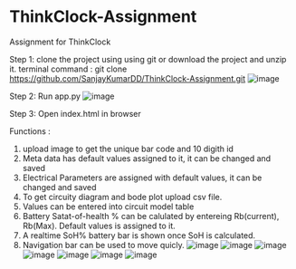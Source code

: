 # ThinkClock-Assignment
Assignment for ThinkClock

Step 1: clone the project using using git or download the project and unzip it.
terminal command : git clone https://github.com/SanjayKumarDD/ThinkClock-Assignment.git
![image](https://github.com/SanjayKumarDD/ThinkClock-Assignment/assets/92215315/28aad2fd-f1b8-4786-8219-3a0e59a9b4be)

Step 2: Run app.py
![image](https://github.com/SanjayKumarDD/ThinkClock-Assignment/assets/92215315/3c8fd64f-5c49-47d9-8c76-d236195d8ddc)

Step 3: Open index.html in browser

Functions :
1. upload image to get the unique bar code and 10 digith id
2. Meta data has default values assigned to it, it can be changed and saved
3. Electrical Parameters are assigned with default values, it can be changed and saved
4. To get circuity diagram and bode plot upload csv file.
5. Values can be entered into circuit model table
6. Battery Satat-of-health % can be calulated by entereing Rb(current), Rb(Max). Default values is assigned to it.
7. A realtime SoH% battery bar is shown once SoH is calculated.
8. Navigation bar can be used to move quicly.
![image](https://github.com/SanjayKumarDD/ThinkClock-Assignment/assets/92215315/8066740f-de32-47fd-92ef-72b89d985c4f)
![image](https://github.com/SanjayKumarDD/ThinkClock-Assignment/assets/92215315/737b84e1-426a-4851-a5fd-a130c90a6664)
![image](https://github.com/SanjayKumarDD/ThinkClock-Assignment/assets/92215315/81864f2a-bca2-4c2f-b441-7885bb93c8a0)
![image](https://github.com/SanjayKumarDD/ThinkClock-Assignment/assets/92215315/817cfba7-4768-4b3c-9b1f-95d891ca34ae)
![image](https://github.com/SanjayKumarDD/ThinkClock-Assignment/assets/92215315/8171c3e0-59ad-4c87-832e-688ba13e6877)
![image](https://github.com/SanjayKumarDD/ThinkClock-Assignment/assets/92215315/259c7311-bdd3-4d2f-bad3-6e0084b13871)
![image](https://github.com/SanjayKumarDD/ThinkClock-Assignment/assets/92215315/73c9b0f1-7d43-447e-9700-c0667cdf1ad2)

